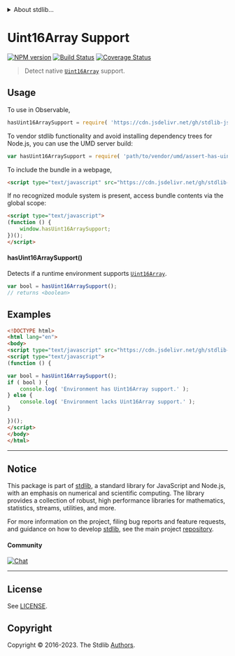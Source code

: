 <!--

@license Apache-2.0

Copyright (c) 2018 The Stdlib Authors.

Licensed under the Apache License, Version 2.0 (the "License");
you may not use this file except in compliance with the License.
You may obtain a copy of the License at

   http://www.apache.org/licenses/LICENSE-2.0

Unless required by applicable law or agreed to in writing, software
distributed under the License is distributed on an "AS IS" BASIS,
WITHOUT WARRANTIES OR CONDITIONS OF ANY KIND, either express or implied.
See the License for the specific language governing permissions and
limitations under the License.

-->


<details>
  <summary>
    About stdlib...
  </summary>
  <p>We believe in a future in which the web is a preferred environment for numerical computation. To help realize this future, we've built stdlib. stdlib is a standard library, with an emphasis on numerical and scientific computation, written in JavaScript (and C) for execution in browsers and in Node.js.</p>
  <p>The library is fully decomposable, being architected in such a way that you can swap out and mix and match APIs and functionality to cater to your exact preferences and use cases.</p>
  <p>When you use stdlib, you can be absolutely certain that you are using the most thorough, rigorous, well-written, studied, documented, tested, measured, and high-quality code out there.</p>
  <p>To join us in bringing numerical computing to the web, get started by checking us out on <a href="https://github.com/stdlib-js/stdlib">GitHub</a>, and please consider <a href="https://opencollective.com/stdlib">financially supporting stdlib</a>. We greatly appreciate your continued support!</p>
</details>

# Uint16Array Support

[![NPM version][npm-image]][npm-url] [![Build Status][test-image]][test-url] [![Coverage Status][coverage-image]][coverage-url] <!-- [![dependencies][dependencies-image]][dependencies-url] -->

> Detect native [`Uint16Array`][mdn-uint16array] support.



<section class="usage">

## Usage

To use in Observable,

```javascript
hasUint16ArraySupport = require( 'https://cdn.jsdelivr.net/gh/stdlib-js/assert-has-uint16array-support@umd/browser.js' )
```

To vendor stdlib functionality and avoid installing dependency trees for Node.js, you can use the UMD server build:

```javascript
var hasUint16ArraySupport = require( 'path/to/vendor/umd/assert-has-uint16array-support/index.js' )
```

To include the bundle in a webpage,

```html
<script type="text/javascript" src="https://cdn.jsdelivr.net/gh/stdlib-js/assert-has-uint16array-support@umd/browser.js"></script>
```

If no recognized module system is present, access bundle contents via the global scope:

```html
<script type="text/javascript">
(function () {
    window.hasUint16ArraySupport;
})();
</script>
```

#### hasUint16ArraySupport()

Detects if a runtime environment supports [`Uint16Array`][mdn-uint16array].

```javascript
var bool = hasUint16ArraySupport();
// returns <boolean>
```

</section>

<!-- /.usage -->

<section class="examples">

## Examples

<!-- eslint no-undef: "error" -->

```html
<!DOCTYPE html>
<html lang="en">
<body>
<script type="text/javascript" src="https://cdn.jsdelivr.net/gh/stdlib-js/assert-has-uint16array-support@umd/browser.js"></script>
<script type="text/javascript">
(function () {

var bool = hasUint16ArraySupport();
if ( bool ) {
    console.log( 'Environment has Uint16Array support.' );
} else {
    console.log( 'Environment lacks Uint16Array support.' );
}

})();
</script>
</body>
</html>
```

</section>

<!-- /.examples -->



<!-- Section for related `stdlib` packages. Do not manually edit this section, as it is automatically populated. -->

<section class="related">

</section>

<!-- /.related -->

<!-- Section for all links. Make sure to keep an empty line after the `section` element and another before the `/section` close. -->


<section class="main-repo" >

* * *

## Notice

This package is part of [stdlib][stdlib], a standard library for JavaScript and Node.js, with an emphasis on numerical and scientific computing. The library provides a collection of robust, high performance libraries for mathematics, statistics, streams, utilities, and more.

For more information on the project, filing bug reports and feature requests, and guidance on how to develop [stdlib][stdlib], see the main project [repository][stdlib].

#### Community

[![Chat][chat-image]][chat-url]

---

## License

See [LICENSE][stdlib-license].


## Copyright

Copyright &copy; 2016-2023. The Stdlib [Authors][stdlib-authors].

</section>

<!-- /.stdlib -->

<!-- Section for all links. Make sure to keep an empty line after the `section` element and another before the `/section` close. -->

<section class="links">

[npm-image]: http://img.shields.io/npm/v/@stdlib/assert-has-uint16array-support.svg
[npm-url]: https://npmjs.org/package/@stdlib/assert-has-uint16array-support

[test-image]: https://github.com/stdlib-js/assert-has-uint16array-support/actions/workflows/test.yml/badge.svg?branch=main
[test-url]: https://github.com/stdlib-js/assert-has-uint16array-support/actions/workflows/test.yml?query=branch:main

[coverage-image]: https://img.shields.io/codecov/c/github/stdlib-js/assert-has-uint16array-support/main.svg
[coverage-url]: https://codecov.io/github/stdlib-js/assert-has-uint16array-support?branch=main

<!--

[dependencies-image]: https://img.shields.io/david/stdlib-js/assert-has-uint16array-support.svg
[dependencies-url]: https://david-dm.org/stdlib-js/assert-has-uint16array-support/main

-->

[chat-image]: https://img.shields.io/gitter/room/stdlib-js/stdlib.svg
[chat-url]: https://app.gitter.im/#/room/#stdlib-js_stdlib:gitter.im

[stdlib]: https://github.com/stdlib-js/stdlib

[stdlib-authors]: https://github.com/stdlib-js/stdlib/graphs/contributors

[cli-section]: https://github.com/stdlib-js/assert-has-uint16array-support#cli
[cli-url]: https://github.com/stdlib-js/assert-has-uint16array-support/tree/cli
[@stdlib/assert-has-uint16array-support]: https://github.com/stdlib-js/assert-has-uint16array-support/tree/main

[umd]: https://github.com/umdjs/umd
[es-module]: https://developer.mozilla.org/en-US/docs/Web/JavaScript/Guide/Modules

[deno-url]: https://github.com/stdlib-js/assert-has-uint16array-support/tree/deno
[umd-url]: https://github.com/stdlib-js/assert-has-uint16array-support/tree/umd
[esm-url]: https://github.com/stdlib-js/assert-has-uint16array-support/tree/esm
[branches-url]: https://github.com/stdlib-js/assert-has-uint16array-support/blob/main/branches.md

[stdlib-license]: https://raw.githubusercontent.com/stdlib-js/assert-has-uint16array-support/main/LICENSE

[mdn-uint16array]: https://developer.mozilla.org/en-US/docs/Web/JavaScript/Reference/Global_Objects/Uint16Array

</section>

<!-- /.links -->
